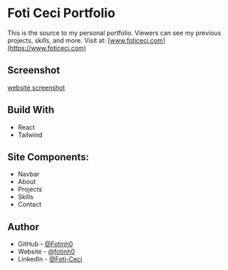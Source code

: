 # Foti Ceci Portfolio

This is the source to my personal portfolio. Viewers can see my previous projects, skills, and more. 
Visit at: [www.foticeci.com](https://www.foticeci.com) 


## Screenshot 
[website screenshot]()
## Build With
- React 
- Tailwind

## Site Components:
- Navbar
- About
- Projects
- Skills
- Contact

## Author

- GitHub - [@Fotinh0](https://github.com/fotinh0)
- Website - [@fotinh0](https://www.foticeci.com)
- LinkedIn - [@Foti-Ceci](https://www.linkedin.com/in/foti-ceci/)